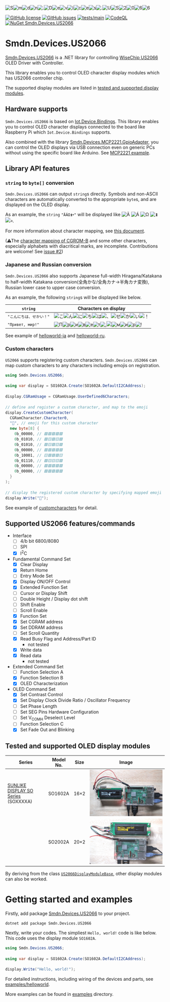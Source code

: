 ![S](./misc/characterbitmaps//CGROM-C/50/53.svg)![m](./misc/characterbitmaps//CGROM-C/60/6D.svg)![d](./misc/characterbitmaps//CGROM-C/60/64.svg)![n](./misc/characterbitmaps//CGROM-C/60/6E.svg)![.](./misc/characterbitmaps//CGROM-C/20/2E.svg)![D](./misc/characterbitmaps//CGROM-C/40/44.svg)![e](./misc/characterbitmaps//CGROM-C/60/65.svg)![v](./misc/characterbitmaps//CGROM-C/70/76.svg)![i](./misc/characterbitmaps//CGROM-C/60/69.svg)![c](./misc/characterbitmaps//CGROM-C/60/63.svg)![e](./misc/characterbitmaps//CGROM-C/60/65.svg)![s](./misc/characterbitmaps//CGROM-C/70/73.svg)![.](./misc/characterbitmaps//CGROM-C/20/2E.svg)![U](./misc/characterbitmaps//CGROM-C/50/55.svg)![S](./misc/characterbitmaps//CGROM-C/50/53.svg)![2](./misc/characterbitmaps//CGROM-C/30/32.svg)![0](./misc/characterbitmaps//CGROM-C/30/30.svg)![6](./misc/characterbitmaps//CGROM-C/30/36.svg)![6](./misc/characterbitmaps//CGROM-C/30/36.svg)

[![GitHub license](https://img.shields.io/github/license/smdn/Smdn.Devices.US2066)](https://github.com/smdn/Smdn.Devices.US2066/blob/main/LICENSE.txt)
[![GitHub issues](https://img.shields.io/github/issues/smdn/Smdn.Devices.US2066)](https://github.com/smdn/Smdn.Devices.US2066/issues)
[![tests/main](https://img.shields.io/github/workflow/status/smdn/Smdn.Devices.US2066/Run%20tests/main?label=tests%2Fmain)](https://github.com/smdn/Smdn.Devices.US2066/actions/workflows/test.yml)
[![CodeQL](https://github.com/smdn/Smdn.Template.Library/actions/workflows/codeql-analysis.yml/badge.svg?branch=main)](https://github.com/smdn/Smdn.Devices.US2066/actions/workflows/codeql-analysis.yml)
[![NuGet Smdn.Devices.US2066](https://img.shields.io/nuget/v/Smdn.Devices.US2066.svg)](https://www.nuget.org/packages/Smdn.Devices.US2066/)

# Smdn.Devices.US2066
[Smdn.Devices.US2066](src/Smdn.Devices.US2066/) is a .NET library for controlling [WiseChip US2066](https://www.wisechip.com.tw/) OLED Driver with Controller.

This library enables you to control OLED character display modules which has US2066 controller chip.

The supported display modules are listed in [tested and supported display modules](#tested-and-supported-oled-display-modules).



## Hardware supports
`Smdn.Devices.US2066` is based on [Iot.Device.Bindings](https://www.nuget.org/packages/Iot.Device.Bindings/). This library enables you to control OLED character displays connected to the board like Raspberry Pi which `Iot.Device.Bindings` supports.

Also combined with the library [Smdn.Devices.MCP2221.GpioAdapter](https://github.com/smdn/Smdn.Devices.MCP2221), you can control the OLED displays via USB connection even on generic PCs without using the specific board like Arduino. See [MCP2221 example](examples/MCP2221/).

## Library API features
### `string` to `byte[]` conversion
`Smdn.Devices.US2066` can output `string`s directly. Symbols and non-ASCII characters are automatically converted to the appropriate `byte`s, and are displayed on the OLED display.

As an example, the `string` `"ÄÁΩ⏫￫"` will be displayed like ![Ä](./misc/characterbitmaps/CGROM-A/50/5B.svg) ![Á](./misc/characterbitmaps/CGROM-A/E0/E2.svg) ![Ω](./misc/characterbitmaps/CGROM-A/B0/B5.svg) ![⏫](./misc/characterbitmaps/CGROM-A/10/12.svg) ![￫](./misc/characterbitmaps/CGROM-A/D0/DF.svg).

For more information about character mapping, see [this document](./doc/characters/).

(⚠The [character mapping of CGROM-B](./doc/characters/CGROM-B.md) and some other characters, especially alphabets with diacritical marks, are incomplete. Contributions are welcome! See [issue #2](https://github.com/smdn/Smdn.Devices.US2066/issues/2))

### Japanese and Russian conversion
`Smdn.Devices.US2066` also supports Japanese full-width Hiragana/Katakana to half-width Katakana conversion(全角かな/全角カナ→半角カナ変換), Russian lower case to upper case conversion.

As an example, the following `string`s will be displayed like below.

|`string`|Characters on display|
|--------|---------------------|
|`"こんにちは、せかい！"`|![こ](./misc/characterbitmaps//CGROM-C/B0/BA.svg)![ん](./misc/characterbitmaps//CGROM-C/D0/DD.svg)![に](./misc/characterbitmaps//CGROM-C/C0/C6.svg)![ち](./misc/characterbitmaps//CGROM-C/C0/C1.svg)![は](./misc/characterbitmaps//CGROM-C/C0/CA.svg)![、](./misc/characterbitmaps//CGROM-C/A0/A4.svg)![せ](./misc/characterbitmaps//CGROM-C/B0/BE.svg)![か](./misc/characterbitmaps//CGROM-C/B0/B6.svg)![い](./misc/characterbitmaps//CGROM-C/B0/B2.svg)![！](./misc/characterbitmaps//CGROM-C/20/21.svg)|
|`"Привет, мир!"`|![П](./misc/characterbitmaps//CGROM-B/80/8F.svg)![р](./misc/characterbitmaps//CGROM-B/90/90.svg)![и](./misc/characterbitmaps//CGROM-B/80/88.svg)![в](./misc/characterbitmaps//CGROM-B/80/82.svg)![е](./misc/characterbitmaps//CGROM-B/80/85.svg)![т](./misc/characterbitmaps//CGROM-B/90/92.svg)![,](./misc/characterbitmaps//CGROM-B/20/2C.svg)![ ](./misc/characterbitmaps//CGROM-B/20/20.svg)![м](./misc/characterbitmaps//CGROM-B/80/8C.svg)![и](./misc/characterbitmaps//CGROM-B/80/88.svg)![р](./misc/characterbitmaps//CGROM-B/90/90.svg)![!](./misc/characterbitmaps//CGROM-B/20/21.svg)|

See example of [helloworld-ja](examples/helloworld-ja/) and [helloworld-ru](examples/helloworld-ru/).

### Custom characters
`US2066` supports registering custom characters. `Smdn.Devices.US2066` can map custom characters to any characters including emojis on registration.

```cs
using Smdn.Devices.US2066;

using var display = SO1602A.Create(SO1602A.DefaultI2CAddress);

display.CGRamUsage = CGRamUsage.UserDefined6Characters;

// define and register a custom character, and map to the emoji
display.CreateCustomCharacter(
  CGRamCharacter.Character0,
  "🙂", // emoji for this custom character
  new byte[8] {
    0b_00000, // 🟪🟪🟪🟪🟪
    0b_01010, // 🟪🟨🟪🟨🟪
    0b_01010, // 🟪🟨🟪🟨🟪
    0b_00000, // 🟪🟪🟪🟪🟪
    0b_10001, // 🟨🟪🟪🟪🟨
    0b_01110, // 🟪🟨🟨🟨🟪
    0b_00000, // 🟪🟪🟪🟪🟪
    0b_00000, // 🟪🟪🟪🟪🟪
  }
);

// display the registered custom character by specifying mapped emoji
display.Write("🙂");
```

See example of [customcharacters](examples/customcharacters) for detail.



## Supported US2066 features/commands
- Interface
  - [ ] 4/b bit 6800/8080
  - [ ] SPI
  - [x] I<sup>2</sup>C
- Fundamental Command Set
  - [x] Clear Display
  - [x] Return Home
  - [ ] Entry Mode Set
  - [x] Display ON/OFF Control
  - [x] Extended Function Set
  - [ ] Cursor or Display Shift
  - [ ] Double Height / Display dot shift
  - [ ] Shift Enable
  - [ ] Scroll Enable
  - [x] Function Set
  - [x] Set CGRAM address
  - [x] Set DDRAM address
  - [ ] Set Scroll Quantity
  - [x] Read Busy Flag and Address/Part ID
    - not tested
  - [x] Write data
  - [x] Read data
    - not tested
- Extended Command Set
  - [ ] Function Selection A
  - [x] Function Selection B
  - [x] OLED Characterization
- OLED Command Set
  - [x] Set Contrast Control
  - [x] Set Display Clock Divide Ratio / Oscillator Frequency
  - [ ] Set Phase Length
  - [ ] Set SEG Pins Hardware Configuration
  - [ ] Set V<sub>COMH</sub> Deselect Level
  - [ ] Function Selection C
  - [x] Set Fade Out and Blinking

## Tested and supported OLED display modules
|Series                                                                                             |Model No.|Size |Image                                      |
|---------------------------------------------------------------------------------------------------|---------|-----|:-----------------------------------------:|
|[SUNLIKE DISPLAY SO Series](https://www.lcd-modules.com.tw/page/about/index.aspx?kind=27) (SOXXXXA)|SO1602A  |16×2|![SO1602A](doc/display-modules/SO1602A.jpg)|
|                                                                                                   |SO2002A  |20×2|![SO2002A](doc/display-modules/SO2002A.jpg)|

By deriving from the class [`US2066DisplayModuleBase`](src/Smdn.Devices.US2066/Smdn.Devices.US2066/US2066DisplayModuleBase.cs), other display modules can also be worked.

# Getting started and examples
Firstly, add package [Smdn.Devices.US2066](https://www.nuget.org/packages/Smdn.Devices.US2066/) to your project.

```
dotnet add package Smdn.Devices.US2066
```

Nextly, write your codes. The simpliest `Hello, world!` code is like below. This code uses the display module `SO1602A`.

```cs
using Smdn.Devices.US2066;

using var display = SO1602A.Create(SO1602A.DefaultI2CAddress);

display.Write("Hello, world!");
```

For detailed instructions, including wiring of the devices and parts, see [examples/helloworld](examples/helloworld/README.md).

More examples can be found in [examples](examples/) directory.
